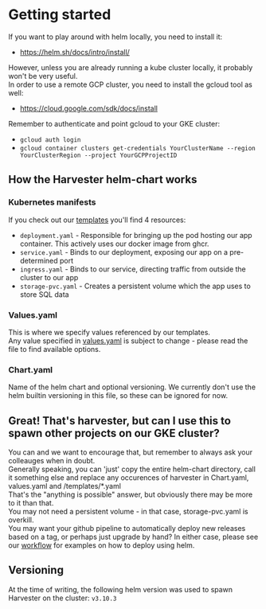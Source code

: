 # Getting started
If you want to play around with helm locally, you need to install it:
- https://helm.sh/docs/intro/install/

However, unless you are already running a kube cluster locally, it probably won't be very useful. <br/>
In order to use a remote GCP cluster, you need to install the gcloud tool as well:
- https://cloud.google.com/sdk/docs/install

Remember to authenticate and point gcloud to your GKE cluster: <br/>
* `gcloud auth login`
* `gcloud container clusters get-credentials YourClusterName --region YourClusterRegion --project YourGCPProjectID`

## How the Harvester helm-chart works
### Kubernetes manifests
If you check out our [templates](./templates) you'll find 4 resources:
* `deployment.yaml` - Responsible for bringing up the pod hosting our app container. This actively uses our docker image from ghcr.
* `service.yaml` - Binds to our deployment, exposing our app on a pre-determined port
* `ingress.yaml` - Binds to our service, directing traffic from outside the cluster to our app
* `storage-pvc.yaml` - Creates a persistent volume which the app uses to store SQL data

### Values.yaml
This is where we specify values referenced by our templates. <br/>
Any value specified in [values.yaml](./values.yaml) is subject to change - please read the file to find available options.

### Chart.yaml
Name of the helm chart and optional versioning.
We currently don't use the helm builtin versioning in this file, so these can be ignored for now.

## Great! That's harvester, but can I use this to spawn other projects on our GKE cluster?
You can and we want to encourage that, but remember to always ask your colleauges when in doubt. <br/>
Generally speaking, you can 'just' copy the entire helm-chart directory, call it something else and replace any occurences of harvester in Chart.yaml, values.yaml and /templates/*.yaml <br/>
That's the "anything is possible" answer, but obviously there may be more to it than that. <br/>
You may not need a persistent volume - in that case, storage-pvc.yaml is overkill. <br/>
You may want your github pipeline to automatically deploy new releases based on a tag, or perhaps just upgrade by hand? In either case, please see our [workflow](../../.github/workflows/build-deploy.yml) for examples on how to deploy using helm.

## Versioning
At the time of writing, the following helm version was used to spawn Harvester on the cluster:
`v3.10.3`

